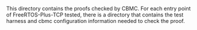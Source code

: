 This directory contains the proofs checked by CBMC.   For each entry point of FreeRTOS-Plus-TCP tested, there is a directory that contains the test harness and cbmc configuration information needed to check the proof.
